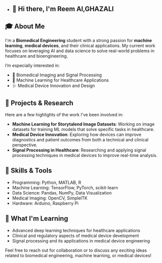 - ## 👋 Hi there, I'm   Reem Al,GHAZALI

## 🎓 About Me
I'm a **Biomedical Engineering** student with a strong passion for **machine learning**, **medical devices**, and their clinical applications. My current work focuses on leveraging AI and data science to solve real-world problems in healthcare and bioengineering.

I’m especially interested in:
- 🧬 Biomedical Imaging and Signal Processing
- 🤖 Machine Learning for Healthcare Applications
- 🩺 Medical Device Innovation and Design

## 💼 Projects & Research
Here are a few highlights of the work I've been involved in:
- **Machine Learning for Storytalend Image Datasets**: Working on image datasets for training ML models that solve specific tasks in healthcare.
- **Medical Device Innovation**: Exploring how devices can improve diagnostics and patient outcomes from both a technical and clinical perspective.
- **Signal Processing in Healthcare**: Researching and applying signal processing techniques in medical devices to improve real-time analysis.

## 🔧 Skills & Tools
- Programming: Python, MATLAB, R
- Machine Learning: TensorFlow, PyTorch, scikit-learn
- Data Science: Pandas, NumPy, Data Visualization
- Medical Imaging: OpenCV, SimpleITK
- Hardware: Arduino, Raspberry Pi

## 🌱 What I'm Learning
- Advanced deep learning techniques for healthcare applications
- Clinical and regulatory aspects of medical device development
- Signal processing and its applications in medical device engineering



Feel free to reach out for collaboration or to discuss any exciting ideas related to biomedical engineering, machine learning, or medical devices!

